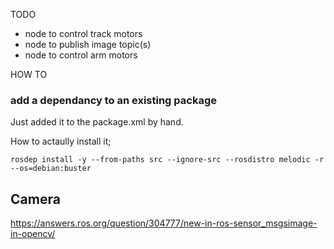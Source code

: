 TODO
- node to control track motors
- node to publish image topic(s)
- node to control arm motors


HOW TO

### add a dependancy to an existing package

Just added it to the package.xml by hand.

How to actaully install it;
```
rosdep install -y --from-paths src --ignore-src --rosdistro melodic -r --os=debian:buster
```


## Camera

https://answers.ros.org/question/304777/new-in-ros-sensor_msgsimage-in-opencv/


